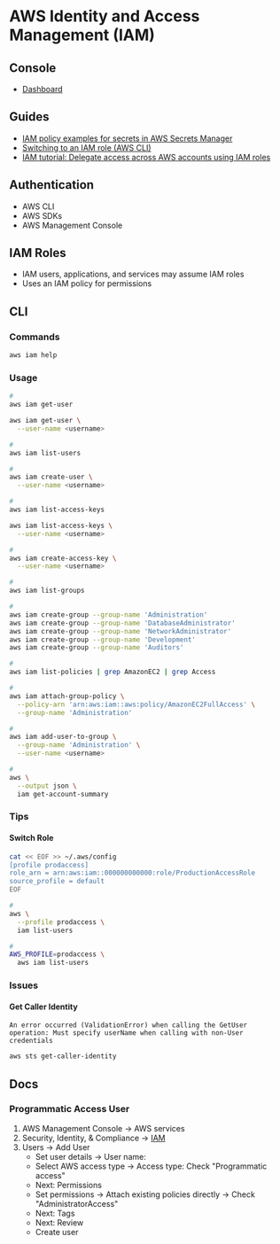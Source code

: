 # AWS Identity and Access Management (IAM)

<!--
https://app.pluralsight.com/paths/skills/identity-and-access-management-on-aws

https://app.pluralsight.com/library/courses/aws-assigning-identity-based-policies-users-roles-groups/table-of-contents

https://gist.github.com/brianantonelli/e3fe950fffdd04275b306953a5742104
https://avmconsulting.net/setup-kubernetes-cluster-with-terraform-and-kops-part-1/
https://www.nclouds.com/blog/kubernetes-aws-terraform-kops/
https://aymen-segni.com/index.php/2020/04/19/deploy-kubernetes-aws-k8s-cluster-with-terraform-and-kops/
https://ryaneschinger.com/blog/kubernetes-aws-vpc-kops-terraform/
https://blog.kasten.io/hands-on-deploying-kubernetes-with-terraform?utm_term=&utm_campaign=Website+traffic-Search%2Bdisplay-86+(Remarketing)&utm_source=adwords&utm_medium=ppc&hsa_acc=3144319558&hsa_cam=13192272412&hsa_grp=121361024814&hsa_ad=523196361073&hsa_src=g&hsa_tgt=dsa-1279855672054&hsa_kw=&hsa_mt=b&hsa_net=adwords&hsa_ver=3&gclid=CjwKCAjw8cCGBhB6EiwAgORey1bilNLsAwOp68hXteFQ9xhvVGUREbMU28imM5WJKqEzyO96pngGDRoCpH8QAvD_BwE
-->

## Console

- [Dashboard](https://console.aws.amazon.com/iamv2/home)

## Guides

- [IAM policy examples for secrets in AWS Secrets Manager](https://docs.aws.amazon.com/mediaconnect/latest/ug/iam-policy-examples-asm-secrets.html)
- [Switching to an IAM role (AWS CLI)](https://docs.aws.amazon.com/IAM/latest/UserGuide/id_roles_use_switch-role-cli.html)
- [IAM tutorial: Delegate access across AWS accounts using IAM roles](https://docs.aws.amazon.com/IAM/latest/UserGuide/tutorial_cross-account-with-roles.html)

## Authentication

- AWS CLI
- AWS SDKs
- AWS Management Console

## IAM Roles

- IAM users, applications, and services may assume IAM roles
- Uses an IAM policy for permissions

## CLI

### Commands

```sh
aws iam help
```

### Usage

```sh
#
aws iam get-user

aws iam get-user \
  --user-name <username>

#
aws iam list-users

#
aws iam create-user \
  --user-name <username>

#
aws iam list-access-keys

aws iam list-access-keys \
  --user-name <username>

#
aws iam create-access-key \
  --user-name <username>

#
aws iam list-groups

#
aws iam create-group --group-name 'Administration'
aws iam create-group --group-name 'DatabaseAdministrator'
aws iam create-group --group-name 'NetworkAdministrator'
aws iam create-group --group-name 'Development'
aws iam create-group --group-name 'Auditors'

#
aws iam list-policies | grep AmazonEC2 | grep Access

#
aws iam attach-group-policy \
  --policy-arn 'arn:aws:iam::aws:policy/AmazonEC2FullAccess' \
  --group-name 'Administration'

#
aws iam add-user-to-group \
  --group-name 'Administration' \
  --user-name <username>

#
aws \
  --output json \
  iam get-account-summary
```

<!--
POLICY_ARN=$(aws iam create-policy \
  --policy-name 'RoleCreatorPolicy-$RANDOM' \
  --policy-document file://RoleCreatorPolicy.json \
  --query 'Policy.Arn' \
  --output text \
)

aws iam attach-group-policy \
  --policy-arn "$POLICY_ARN" \
  --group-name 'Administration'

aws iam list-attached-user-policies --user-name [name]

aws iam create-access-key --user-name [name]
-->

### Tips

#### Switch Role

```sh
cat << EOF >> ~/.aws/config
[profile prodaccess]
role_arn = arn:aws:iam::000000000000:role/ProductionAccessRole
source_profile = default
EOF

#
aws \
  --profile prodaccess \
  iam list-users

#
AWS_PROFILE=prodaccess \
  aws iam list-users
```

### Issues

#### Get Caller Identity

```log
An error occurred (ValidationError) when calling the GetUser operation: Must specify userName when calling with non-User credentials
```

```sh
aws sts get-caller-identity
```

## Docs

### Programmatic Access User

1. AWS Management Console -> AWS services
2. Security, Identity, & Compliance -> [IAM](https://console.aws.amazon.com/iam/home?region=us-east-2#/home)
3. Users -> Add User
   - Set user details -> User name: <name>
   - Select AWS access type -> Access type: Check "Programmatic access"
   - Next: Permissions
   - Set permissions -> Attach existing policies directly -> Check "AdministratorAccess"
   - Next: Tags
   - Next: Review
   - Create user
